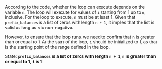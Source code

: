 According to the code, whether the loop can execute depends on the variable `n`. The loop will execute for values of `i` starting from 1 up to `n`, inclusive. For the loop to execute, `n` must be at least 1. Given that `prefix_balances` is a list of zeros with length `n + 1`, it implies that the list is valid as long as `n` is non-negative. 

However, to ensure that the loop runs, we need to confirm that `n` is greater than or equal to 1. At the start of the loop, `i` should be initialized to 1, as that is the starting point of the range defined in the loop.

State: **`prefix_balances` is a list of zeros with length `n + 1`, `n` is greater than or equal to 1, `i` is 1**